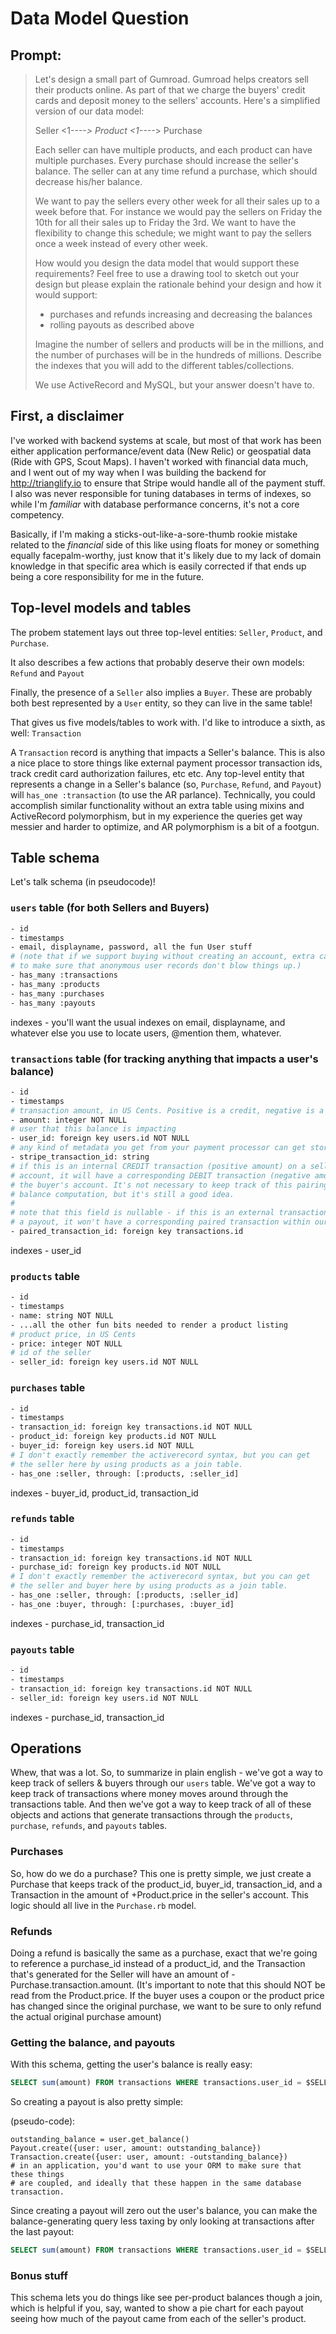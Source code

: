 # Data Model Question

## Prompt:

> Let's design a small part of Gumroad. Gumroad helps creators sell their products online. As part of that we charge the buyers' credit cards and deposit money to the sellers' accounts. Here's a simplified version of our data model:
>
> Seller <1----_> Product <1----_> Purchase
>
> Each seller can have multiple products, and each product can have multiple purchases. Every purchase should increase the seller's balance. The seller can at any time refund a purchase, which should decrease his/her balance.
>
> We want to pay the sellers every other week for all their sales up to a week before that. For instance we would pay the sellers on Friday the 10th for all their sales up to Friday the 3rd. We want to have the flexibility to change this schedule; we might want to pay the sellers once a week instead of every other week.
>
> How would you design the data model that would support these requirements? Feel free to use a drawing tool to sketch out your design but please explain the rationale behind your design and how it would support:
>
> - purchases and refunds increasing and decreasing the balances
> - rolling payouts as described above
>
> Imagine the number of sellers and products will be in the millions, and the number of purchases will be in the hundreds of millions. Describe the indexes that you will add to the different tables/collections.
>
> We use ActiveRecord and MySQL, but your answer doesn't have to.

## First, a disclaimer

I've worked with backend systems at scale, but most of that work has been either application performance/event data (New Relic) or geospatial data (Ride with GPS, Scout Maps). I haven't worked with financial data much, and I went out of my way when I was building the backend for http://trianglify.io to ensure that Stripe would handle all of the payment stuff. I also was never responsible for tuning databases in terms of indexes, so while I'm _familiar_ with database performance concerns, it's not a core competency.

Basically, if I'm making a sticks-out-like-a-sore-thumb rookie mistake related to the _financial_ side of this like using floats for money or something equally facepalm-worthy, just know that it's likely due to my lack of domain knowledge in that specific area which is easily corrected if that ends up being a core responsibility for me in the future.

## Top-level models and tables

The probem statement lays out three top-level entities: `Seller`, `Product`, and `Purchase`.

It also describes a few actions that probably deserve their own models: `Refund` and `Payout`

Finally, the presence of a `Seller` also implies a `Buyer`. These are probably both best represented by a `User` entity, so they can live in the same table!

That gives us five models/tables to work with. I'd like to introduce a sixth, as well: `Transaction`

A `Transaction` record is anything that impacts a Seller's balance. This is also a nice place to store things like external payment processor transaction ids, track credit card authorization failures, etc etc. Any top-level entity that represents a change in a Seller's balance (so, `Purchase`, `Refund`, and `Payout`) will `has_one :transaction` (to use the AR parlance). Technically, you could accomplish similar functionality without an extra table using mixins and ActiveRecord polymorphism, but in my experience the queries get way messier and harder to optimize, and AR polymorphism is a bit of a footgun.

## Table schema

Let's talk schema (in pseudocode)!

### `users` table (for both Sellers and Buyers)

```sh
- id
- timestamps
- email, displayname, password, all the fun User stuff
# (note that if we support buying without creating an account, extra care is required here
# to make sure that anonymous user records don't blow things up.)
- has_many :transactions
- has_many :products
- has_many :purchases
- has_many :payouts
```

indexes - you'll want the usual indexes on email, displayname, and whatever else
you use to locate users, @mention them, whatever.

### `transactions` table (for tracking anything that impacts a user's balance)

```sh
- id
- timestamps
# transaction amount, in US Cents. Positive is a credit, negative is a debit.
- amount: integer NOT NULL
# user that this balance is impacting
- user_id: foreign key users.id NOT NULL
# any kind of metadata you get from your payment processor can get stored here too!
- stripe_transaction_id: string
# if this is an internal CREDIT transaction (positive amount) on a seller's
# account, it will have a corresponding DEBIT transaction (negative amount) on
# the buyer's account. It's not necessary to keep track of this pairing for
# balance computation, but it's still a good idea.
#
# note that this field is nullable - if this is an external transaction like
# a payout, it won't have a corresponding paired transaction within our system.
- paired_transaction_id: foreign key transactions.id
```

indexes - user_id

### `products` table

```sh
- id
- timestamps
- name: string NOT NULL
- ...all the other fun bits needed to render a product listing
# product price, in US Cents
- price: integer NOT NULL
# id of the seller
- seller_id: foreign key users.id NOT NULL
```

### `purchases` table

```sh
- id
- timestamps
- transaction_id: foreign key transactions.id NOT NULL
- product_id: foreign key products.id NOT NULL
- buyer_id: foreign key users.id NOT NULL
# I don't exactly remember the activerecord syntax, but you can get
# the seller here by using products as a join table.
- has_one :seller, through: [:products, :seller_id]
```

indexes - buyer_id, product_id, transaction_id

### `refunds` table

```sh
- id
- timestamps
- transaction_id: foreign key transactions.id NOT NULL
- purchase_id: foreign key products.id NOT NULL
# I don't exactly remember the activerecord syntax, but you can get
# the seller and buyer here by using products as a join table.
- has_one :seller, through: [:products, :seller_id]
- has_one :buyer, through: [:purchases, :buyer_id]
```

indexes - purchase_id, transaction_id

### `payouts` table

```sh
- id
- timestamps
- transaction_id: foreign key transactions.id NOT NULL
- seller_id: foreign key users.id NOT NULL
```

indexes - purchase_id, transaction_id

## Operations

Whew, that was a lot. So, to summarize in plain english - we've got a way to keep track of sellers & buyers through our `users` table. We've got a way to keep track of transactions where money moves around through the transactions table. And then we've got a way to keep track of all of these objects and actions that generate transactions through the `products`, `purchase`, `refunds`, and `payouts` tables.

### Purchases

So, how do we do a purchase? This one is pretty simple, we just create a Purchase that keeps track of the product_id, buyer_id, transaction_id, and a Transaction in the amount of +Product.price in the seller's account. This logic should all live in the `Purchase.rb` model.

### Refunds

Doing a refund is basically the same as a purchase, exact that we're going to reference a purchase_id instead of a product_id, and the Transaction that's generated for the Seller will have an amount of -Purchase.transaction.amount. (It's important to note that this should NOT be read from the Product.price. If the buyer uses a coupon or the product price has changed since the original purchase, we want to be sure to only refund the actual original purchase amount)

### Getting the balance, and payouts

With this schema, getting the user's balance is really easy:

```sql
SELECT sum(amount) FROM transactions WHERE transactions.user_id = $SELLER_ID
```

So creating a payout is also pretty simple:

(pseudo-code):

```
outstanding_balance = user.get_balance()
Payout.create({user: user, amount: outstanding_balance})
Transaction.create({user: user, amount: -outstanding_balance})
# in an application, you'd want to use your ORM to make sure that these things
# are coupled, and ideally that these happen in the same database transaction.
```

Since creating a payout will zero out the user's balance, you can make the
balance-generating query less taxing by only looking at transactions after the last payout:

```sql
SELECT sum(amount) FROM transactions WHERE transactions.user_id = $SELLER_ID AND transactions.created_at > $LAST_PAYOUT_DATE
```

### Bonus stuff

This schema lets you do things like see per-product balances though a join, which is helpful if you, say, wanted to show a pie chart for each payout seeing how much of the payout came from each of the seller's product.
